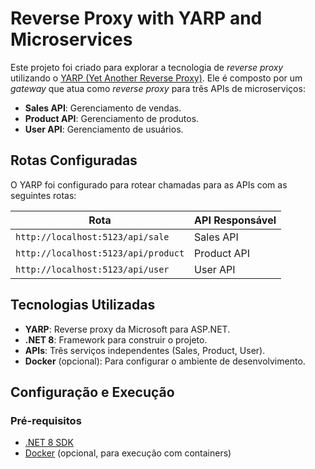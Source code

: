 
# Reverse Proxy with YARP and Microservices

Este projeto foi criado para explorar a tecnologia de *reverse proxy* utilizando o [YARP (Yet Another Reverse Proxy)](https://microsoft.github.io/reverse-proxy/). Ele é composto por um *gateway* que atua como *reverse proxy* para três APIs de microserviços:

- **Sales API**: Gerenciamento de vendas.
- **Product API**: Gerenciamento de produtos.
- **User API**: Gerenciamento de usuários.

## Rotas Configuradas

O YARP foi configurado para rotear chamadas para as APIs com as seguintes rotas:

| Rota                     | API Responsável    |
|--------------------------|--------------------|
| `http://localhost:5123/api/sale`    | Sales API         |
| `http://localhost:5123/api/product` | Product API       |
| `http://localhost:5123/api/user`    | User API          |

## Tecnologias Utilizadas

- **YARP**: Reverse proxy da Microsoft para ASP.NET.
- **.NET 8**: Framework para construir o projeto.
- **APIs**: Três serviços independentes (Sales, Product, User).
- **Docker** (opcional): Para configurar o ambiente de desenvolvimento.

## Configuração e Execução

### Pré-requisitos

- [.NET 8 SDK](https://dotnet.microsoft.com/download/dotnet/8.0)
- [Docker](https://www.docker.com/) (opcional, para execução com containers)
